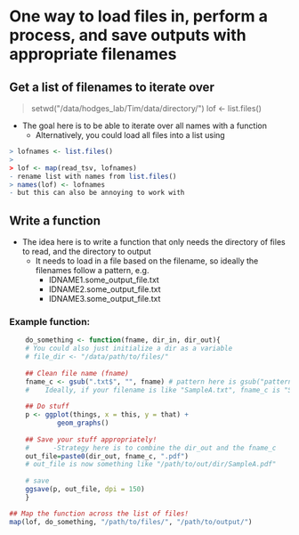 # One way to load files in, perform a process, and save outputs with appropriate filenames

## Get a list of filenames to iterate over
> setwd("/data/hodges_lab/Tim/data/directory/")
> lof <- list.files()
- The goal here is to be able to iterate over all names with a function
    - Alternatively, you could load all files into a list using

```R
> lofnames <- list.files()
> 
> lof <- map(read_tsv, lofnames)
- rename list with names from list.files()
> names(lof) <- lofnames
- but this can also be annoying to work with
```

## Write a function
- The idea here is to write a function that only needs the directory of files to read, and the directory to output
    - It needs to load in a file based on the filename, so ideally the filenames follow a pattern, e.g.
        - IDNAME1.some_output_file.txt
        - IDNAME2.some_output_file.txt
        - IDNAME3.some_output_file.txt
### Example function:

```R
    do_something <- function(fname, dir_in, dir_out){
    # You could also just initialize a dir as a variable
    # file_dir <- "/data/path/to/files/"
    
    ## Clean file name (fname)
    fname_c <- gsub(".txt$", "", fname) # pattern here is gsub("pattern_to_replace", "replacement", string)
    #    Ideally, if your filename is like "SampleA.txt", fname_c is "SampleA", a nice easy ID
    
    ## Do stuff
    p <- ggplot(things, x = this, y = that) +
            geom_graphs()
    
    ## Save your stuff appropriately!
    #      -Strategy here is to combine the dir_out and the fname_c
    out_file=paste0(dir_out, fname_c, ".pdf")
    # out_file is now something like "/path/to/out/dir/SampleA.pdf"
    
    # save
    ggsave(p, out_file, dpi = 150)
    }

## Map the function across the list of files!
map(lof, do_something, "/path/to/files/", "/path/to/output/")
```
